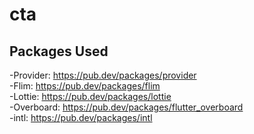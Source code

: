 # cta

## Packages Used
-Provider: https://pub.dev/packages/provider<br>
-Flim: https://pub.dev/packages/flim<br>
-Lottie: https://pub.dev/packages/lottie<br>
-Overboard: https://pub.dev/packages/flutter_overboard<br>
-intl: https://pub.dev/packages/intl<br>
